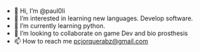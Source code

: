 - 👋 Hi, I’m @paul0li
- 👀 I’m interested in learning new languages. Develop software. 
- 🌱 I’m currently learning python.
- 💞️ I’m looking to collaborate on game Dev and bio prosthesis
- 📫 How to reach me pcjorquerabz@gmail.com

<!---
paul0li/paul0li is a ✨ special ✨ repository because its `README.md` (this file) appears on your GitHub profile.
You can click the Preview link to take a look at your changes.
--->
